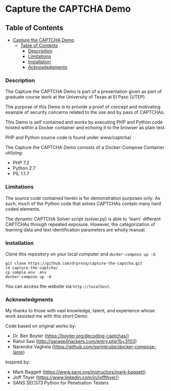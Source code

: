 # Capture the CAPTCHA Demo
## Table of Contents
- [Capture the CAPTCHA Demo](#capture-the-captcha-demo)
  - [Table of Contents](#table-of-contents)
    - [Description](#description)
    - [Limitations](#limitations)
    - [Installation](#installation)
    - [Acknowledgments](#acknowledgments)

### Description
The Capture the CAPTCHA Demo is part of a presentation given as part of graduate course work at the University of Texas at El Paso (UTEP).

The purpose of this Demo is to provide a proof of concept and motivating example of security concerns related to the use and by pass of CAPTCHAs.

This Demo is self contained and works by executing PHP and Python code hosted within a Docker container and echoing it to the browser as plain text.

PHP and Python source code is found under www/captcha/

The Capture the CAPTCHA Demo consists of a Docker-Compose Container utilizing:
* PHP 7.2
* Python 2.7
* PIL 1.1.7

### Limitations
The source code contained herein is for demonstration purposes only.  As such, much of the Python code that solves CAPTCHAs contain many hard coded elements.  

The dynamic CAPTCHA Solver script (solver.py) is able to 'learn' different CAPTCHAs through repeated exposure.  However, the categorization of learning data and text identification parameters are wholly manual.

### Installation

Clone this repository on your local computer and `docker-compose up -d`.

```
git clone https://github.com/drpresq/capture-the-captcha.git
cd capture-the-captcha/
cp sample.env .env
docker-compose up -d
```
You can access the website via `http://localhost`.

### Acknowledgments

My thanks to those with vast knowledge, talent, and experience whose work assisted me with this short Demo.

Code based on original works by:
* Dr. Ben Boyter (https://boyter.org/decoding-captchas/)
* Rahul Sasi (http://garage4hackers.com/entry.php?b=3103)
* Narendra Vaghela (https://github.com/sprintcube/docker-compose-lamp)

Inspired by:
* Mark Baggett (https://www.sans.org/instructors/mark-baggett)
* Joff Thyer (https://www.linkedin.com/in/joffthyer/)
* SANS SEC573 Python for Penetration Testers

